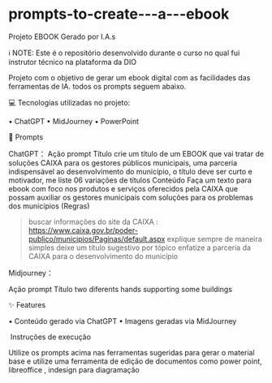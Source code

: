 # prompts-to-create---a---ebook
Projeto EBOOK Gerado por I.A.s

ℹ️ NOTE: Este é o repositório desenvolvido durante o curso no qual fui instrutor técnico na plataforma da DIO

Projeto com o objetivo de gerar um ebook digital com as facilidades das ferramentas de IA. todos os prompts seguem abaixo.


💻 Tecnologias utilizadas no projeto:

•	ChatGPT
•	MidJourney
•	PowerPoint

🧠 Prompts

ChatGPT：
Ação         	prompt
Título        crie um título de um EBOOK que vai tratar de soluções CAIXA para os gestores públicos municipais, uma parceria 
              indispensável ao desenvolvimento do município, o título deve ser curto e motivador, me liste 06 variações de títulos
Conteúdo      Faça um texto para ebook com foco nos produtos e serviços oferecidos pela CAIXA que possam auxiliar os gestores municipais 
              com soluções para os problemas dos municípios
 (Regras)
 >buscar informações do site da CAIXA : https://www.caixa.gov.br/poder-publico/municipios/Paginas/default.aspx 
 >explique sempre de maneira simples
 >deixe um título sugestivo por tópico
 >enfatize a parceria da CAIXA para o desenvolvimento do município

Midjourney：

Ação	   prompt
Título  two diferents hands supporting some buildings

✨ Features

•	Conteúdo gerado via ChatGPT
•	Imagens geradas via MidJourney

️ Instruções de execução

Utilize os prompts acima nas ferramentas sugeridas para gerar o material base e utilize uma ferramenta de edição de documentos como power point, libreoffice , indesign para diagramação


